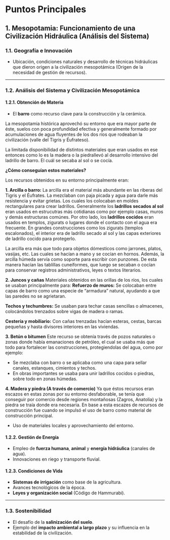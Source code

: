 # Puntos Principales

##  1. Mesopotamia: Funcionamiento de una Civilización Hidráulica (Análisis del Sistema)

###  1.1. Geografía e Innovación   
-  Ubicación, condiciones naturales y desarrollo de técnicas hidráulicas que dieron origen a la civilización mesopotámica (Origen de la necesidad de gestión de recursos).  

---

###  1.2. Análisis del Sistema y Civilización Mesopotámica  

####  1.2.1. Obtención de Materia  
- El **barro** como recurso clave para la construcción y la cerámica.  

La mesopotamia histórica aprovechó su entorno que era mayor parte de éste, suelos con poca profundidad efectiva y generalmente formado por acumulaciones de agua fluyentes de los dos ríos que rodeaban la civilización (valle del Tigris y Éufrateso).

La limitada disponibilidad de distintos materiales que eran usados en ese entonces como lo es la madera o la piedrallevó al desarrollo intensivo del ladrillo de barro. El cuál se secaba al sol o se cocía.

**¿Cómo conseguían estos materiales?**

Los recursos obtenidos en su entorno principalmente eran: 

**1. Arcilla o barro:**
La arcilla era el material más abundante en las riberas del Tigris y el Éufrates. La mezclaban con paja picada y agua para darle más resistencia y evitar grietas. Los cuales los colocaban en moldes rectangulares para crear ladrillos.
Generalmente los **ladrillos secados al sol** eran usados en estrucutras más cotidianas como por ejemplo casas, muros y demás estructuras comúnes. Por otro lado, los **ladrillos cocidos** eran usados en templos, zigurats o lugares donde el contacto con el agua era frecuente.
En grandes construcciones como los zigurats (templos escalonados), el interior era de ladrillo secado al sol y las capas exteriores de ladrillo cocido para protegerlo.

La arcilla era más que todo para objetos dómesticos como jarrones, platos, vasijas, etc. Las cuales se hacían a mano y se cocían en hornos.
Además, la arcilla húmeda servía como soporte para escribir con punzones. De esta manera hacían las tablillas cuneiformes, que luego se secaban o cocían para conservar registros administrativos, leyes o textos literarios.


**2. Juncos y cañas**
Materiales obtenidos en las orillas de los ríos, los cuales se usaban principalmente para:
**Refuerzo de muros:** Se colocaban entre capas de barro como una especie de “armadura” natural, ayudando a que las paredes no se agrietaran.

**Techos y techumbres:** Se usaban para techar casas sencillas o almacenes, colocándolos trenzados sobre vigas de madera o ramas.

**Cestería y mobiliario:** Con cañas trenzadas hacían esteras, cestas, barcas pequeñas y hasta divisores interiores en las viviendas.

**3. Betún o bitumen**
Este recurso se obtenía través de pozos naturales o zonas donde había emanaciones de petróleo, el cual se usaba más que todo para fortalecer las construcciones, protegiendolas del agua, como por ejemplo:
- Se mezclaba con barro o se aplicaba como una capa para sellar canales, estanques, cimientos y techos.
- En obras importantes se usaba para unir ladrillos cocidos o piedras, sobre todo en zonas húmedas.


**4. Madera y piedra (A través de comercio)**
Ya que éstos recursos eran escazos en estas zonas por su entorno desfaborable, se tenía que conseguir por comercio desde regiones montañosas (Zagros, Anatolia) y la piedra se traía donde era necesaria. 
En base a esta escazes de recursos de construcción fue cuando se impulsó el uso de barro como material de construcción principal.

- Uso de materiales locales y aprovechamiento del entorno.  

####  1.2.2. Gestión de Energía  
- Empleo de **fuerza humana**, **animal** y **energía hidráulica** (canales de agua).  
- Innovaciones en riego y transporte fluvial.  

####  1.2.3. Condiciones de Vida  
- **Sistemas de irrigación** como base de la agricultura.  
- Avances tecnológicos de la época.  
- **Leyes y organización social** (Código de Hammurabi).  

---

###  1.3. Sostenibilidad  
- El desafío de la **salinización del suelo**.  
- Ejemplo del **impacto ambiental a largo plazo** y su influencia en la estabilidad de la civilización.  


